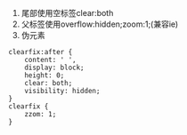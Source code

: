 1. 尾部使用空标签clear:both
2. 父标签使用overflow:hidden;zoom:1;(兼容ie)
3. 伪元素
```
clearfix:after {
    content: ' ',
    display: block;
    height: 0;
    clear: both;
    visibility: hidden;
}
clearfix {
    zzom: 1;
}
```